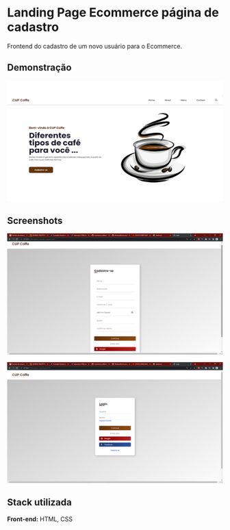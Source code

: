 
# Landing Page Ecommerce página de cadastro

Frontend do cadastro de um novo usuário para o Ecommerce.


## Demonstração

![Home](https://github.com/MoisesssDev/ecommerce_cafeteria/blob/main/image/prt_ecommerce.png?raw=true)



## Screenshots


![página de cadastro](https://github.com/MoisesssDev/ecommerce_cafeteria/blob/main/image/pagina_cadastro_ecommerce.png?raw=true)

![página de login](https://github.com/MoisesssDev/ecommerce_cafeteria/blob/main/image/pagina_login_ecommerce.png?raw=true)

## Stack utilizada

**Front-end:** HTML, CSS



